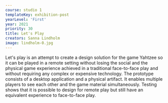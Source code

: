 ```yaml
---
course: studio 1
templateKey: exhibition-post
yearLevel: 'First'
year: 2021
priority: 30
title: Let's Play
creators: Sanna Lindholm
image: lindholm-0.jpg
---
```


Let's play is an attempt to create a design solution for the game Yahtzee so it can be played in a remote setting without losing the social and the physical game experience achieved in a traditional face-to-face play and without requiring any complex or expensive technology. The prototype consists of a desktop application and a physical artifact. It enables multiple players to see each other and the game material simultaneously. Testing shows that it is possible to design for remote play but still have an equivalent experience to face-to-face play.
